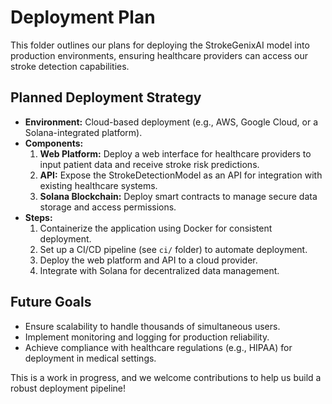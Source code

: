 # Deployment Plan

This folder outlines our plans for deploying the StrokeGenixAI model into production environments, ensuring healthcare providers can access our stroke detection capabilities.

## Planned Deployment Strategy
- **Environment:** Cloud-based deployment (e.g., AWS, Google Cloud, or a Solana-integrated platform).
- **Components:**
  1. **Web Platform:** Deploy a web interface for healthcare providers to input patient data and receive stroke risk predictions.
  2. **API:** Expose the StrokeDetectionModel as an API for integration with existing healthcare systems.
  3. **Solana Blockchain:** Deploy smart contracts to manage secure data storage and access permissions.
- **Steps:**
  1. Containerize the application using Docker for consistent deployment.
  2. Set up a CI/CD pipeline (see `ci/` folder) to automate deployment.
  3. Deploy the web platform and API to a cloud provider.
  4. Integrate with Solana for decentralized data management.

## Future Goals
- Ensure scalability to handle thousands of simultaneous users.
- Implement monitoring and logging for production reliability.
- Achieve compliance with healthcare regulations (e.g., HIPAA) for deployment in medical settings.

This is a work in progress, and we welcome contributions to help us build a robust deployment pipeline!
